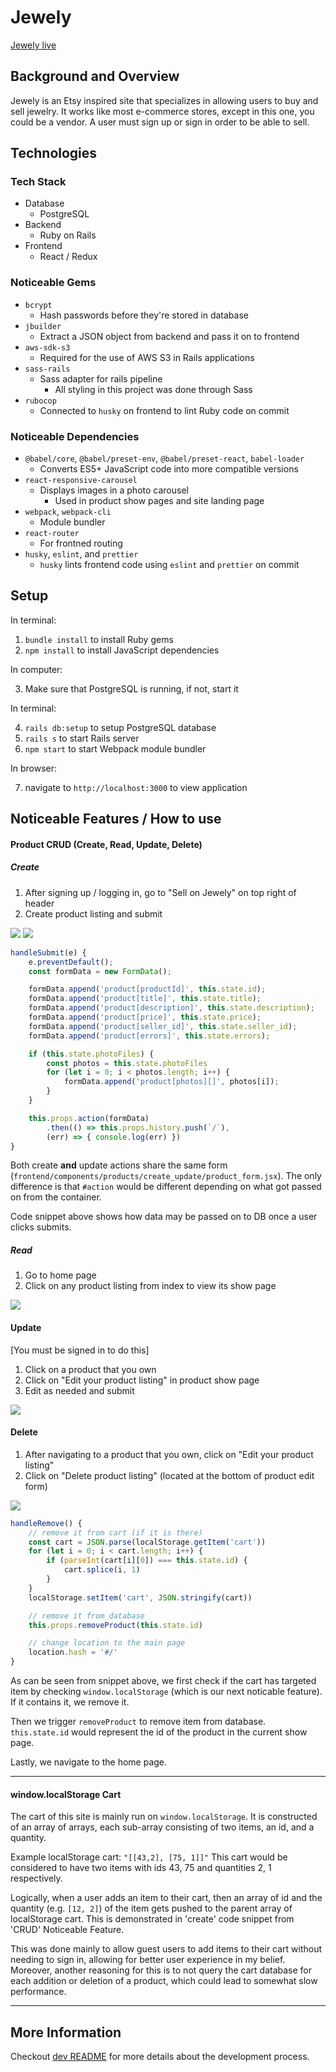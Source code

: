 # Jewely

[Jewely live](https://jewely-fsp.herokuapp.com/#/)

## Background and Overview

Jewely is an Etsy inspired site that specializes in allowing users to buy and sell jewelry. It works like most e-commerce stores, except in this one, you could be a vendor. A user must sign up or sign in order to be able to sell.

## Technologies

### Tech Stack

- Database
  - PostgreSQL
- Backend
  - Ruby on Rails
- Frontend
  - React / Redux

### Noticeable Gems

- `bcrypt`
  - Hash passwords before they're stored in database
- `jbuilder`
  - Extract a JSON object from backend and pass it on to frontend
- `aws-sdk-s3`
  - Required for the use of AWS S3 in Rails applications
- `sass-rails`
  - Sass adapter for rails pipeline
    - All styling in this project was done through Sass
- `rubocop`
  - Connected to `husky` on frontend to lint Ruby code on commit

### Noticeable Dependencies

- `@babel/core`, `@babel/preset-env`, `@babel/preset-react`, `babel-loader`
  - Converts ES5+ JavaScript code into more compatible versions
- `react-responsive-carousel`
  - Displays images in a photo carousel
    - Used in product show pages and site landing page
- `webpack`, `webpack-cli`
  - Module bundler
- `react-router`
  - For frontned routing
- `husky`, `eslint`, and `prettier`
  - `husky` lints frontend code using `eslint` and `prettier` on commit

## Setup

In terminal:

1. `bundle install` to install Ruby gems
2. `npm install` to install JavaScript dependencies

In computer:

3. Make sure that PostgreSQL is running, if not, start it

In terminal:

4. `rails db:setup` to setup PostgreSQL database
5. `rails s` to start Rails server
6. `npm start` to start Webpack module bundler

In browser:

7. navigate to `http://localhost:3000` to view application

## Noticeable Features / How to use

#### Product CRUD (Create, Read, Update, Delete)

##### Create

1. After signing up / logging in, go to "Sell on Jewely" on top right of header
2. Create product listing and submit

![](app/assets/images/readme_images/create.png)
![](app/assets/images/readme_images/create-submit.png)

```JavaScript
handleSubmit(e) {
    e.preventDefault();
    const formData = new FormData();

    formData.append('product[productId]', this.state.id);
    formData.append('product[title]', this.state.title);
    formData.append('product[description]', this.state.description);
    formData.append('product[price]', this.state.price);
    formData.append('product[seller_id]', this.state.seller_id);
    formData.append('product[errors]', this.state.errors);

    if (this.state.photoFiles) {
        const photos = this.state.photoFiles
        for (let i = 0; i < photos.length; i++) {
            formData.append('product[photos][]', photos[i]);
        }
    }

    this.props.action(formData)
        .then(() => this.props.history.push(`/`),
        (err) => { console.log(err) })
}
```

Both create **and** update actions share the same form (`frontend/components/products/create_update/product_form.jsx`). The only difference is that `#action` would be different depending on what got passed on from the container.

Code snippet above shows how data may be passed on to DB once a user clicks submits.

##### Read

1. Go to home page
2. Click on any product listing from index to view its show page

![](app/assets/images/readme_images/read.png)

#### Update

[You must be signed in to do this]

1. Click on a product that you own
2. Click on "Edit your product listing" in product show page
3. Edit as needed and submit

![](app/assets/images/readme_images/update.png)

#### Delete

1. After navigating to a product that you own, click on "Edit your product listing"
2. Click on "Delete product listing" (located at the bottom of product edit form)

![](app/assets/images/readme_images/update-delete-submit.png)

```JavaScript
handleRemove() {
    // remove it from cart (if it is there)
    const cart = JSON.parse(localStorage.getItem('cart'))
    for (let i = 0; i < cart.length; i++) {
        if (parseInt(cart[i][0]) === this.state.id) {
            cart.splice(i, 1)
        }
    }
    localStorage.setItem('cart', JSON.stringify(cart))

    // remove it from database
    this.props.removeProduct(this.state.id)

    // change location to the main page
    location.hash = '#/'
}
```

As can be seen from snippet above, we first check if the cart has targeted item by checking `window.localStorage` (which is our next noticable feature). If it contains it, we remove it.

Then we trigger `removeProduct` to remove item from database. `this.state.id` would represent the id
of the product in the current show page.

Lastly, we navigate to the home page.

---

#### window.localStorage Cart

The cart of this site is mainly run on `window.localStorage`. It is constructed of an array of arrays, each sub-array consisting of two items, an id, and a quantity.

Example localStorage cart: `"[[43,2], [75, 1]]"` This cart would be considered to have two items with ids 43, 75 and quantities 2, 1 respectively.

Logically, when a user adds an item to their cart, then an array of id and the quantity (e.g. `[12, 2]`) of the item gets pushed to the parent array of localStorage cart. This is demonstrated in 'create' code snippet from 'CRUD' Noticeable Feature.

This was done mainly to allow guest users to add items to their cart without needing to sign in, allowing for better user experience in my belief. Moreover, another reasoning for this is to not query the cart database for each addition or deletion of a product, which could lead to somewhat slow performance.

---

## More Information

Checkout [dev README](./dev.README.md) for more details about the development process.
